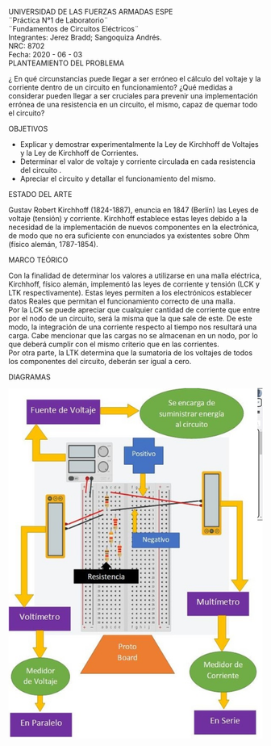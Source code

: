 UNIVERSIDAD DE LAS FUERZAS ARMADAS ESPE  
¨Práctica N°1 de Laboratorio¨  
¨Fundamentos de Circuitos Eléctricos¨  
Integrantes: Jerez Bradd; Sangoquiza Andrés.  
NRC: 8702   
Fecha: 2020 - 06 - 03  
PLANTEAMIENTO DEL PROBLEMA 

  ¿ En qué circunstancias puede llegar a ser erróneo el cálculo del voltaje y la corriente dentro de un circuito en funcionamiento? ¿Qué medidas a considerar pueden llegar a ser cruciales para prevenir una implementación errónea de una resistencia en un circuito, el mismo, capaz de quemar todo el circuito?
  
OBJETIVOS   
- Explicar y demostrar experimentalmente la Ley de Kirchhoff de Voltajes y la Ley de  Kirchhoff de Corrientes.
- Determinar el valor de voltaje y corriente circulada en cada resistencia del circuito . 
- Apreciar el circuito y detallar el funcionamiento del mismo.

 ESTADO DEL ARTE 
 
   Gustav Robert Kirchhoff (1824-1887), enuncia en 1847 (Berlín) las Leyes de voltaje (tensión) y corriente. Kirchhoff establece estas leyes debido a la necesidad de la implementación de nuevos componentes en la electrónica, de modo que no era suficiente con enunciados ya existentes sobre Ohm (físico alemán, 1787-1854). 
   
 MARCO TEÓRICO

  Con la finalidad de determinar los valores a utilizarse en una malla eléctrica, Kirchhoff, físico alemán, implementó las leyes de corriente y tensión (LCK y LTK respectivamente). Estas leyes permiten a los electrónicos establecer datos Reales que permitan el funcionamiento correcto de una malla.    
   Por la LCK se puede apreciar que cualquier cantidad de corriente que entre por el nodo de un circuito, será la misma que la que sale de este. De este modo, la integración de una corriente respecto al tiempo nos resultará una carga. Cabe mencionar que las cargas no se almacenan en un nodo, por lo que deberá cumplir con el mismo criterio que en las corrientes.  
   Por otra parte, la LTK determina que la sumatoria de los voltajes de todos los componentes del circuito, deberán ser igual a cero. 
 
 DIAGRAMAS

![](https://github.com/easangoquiza1/InformeN-1_8702_Jerez_Sangoquiza/blob/master/Imagenes/img%205.jpg)
